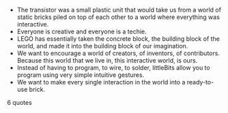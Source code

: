  - The transistor was a small plastic unit that would take us from a world of static bricks piled on top of each other to a world where everything was interactive.
 - Everyone is creative and everyone is a techie.
 - LEGO has essentially taken the concrete block, the building block of the world, and made it into the building block of our imagination.
 - We want to encourage a world of creators, of inventors, of contributors. Because this world that we live in, this interactive world, is ours.
 - Instead of having to program, to wire, to solder, littleBits allow you to program using very simple intuitive gestures.
 - We want to make every single interaction in the world into a ready-to-use brick.

6 quotes